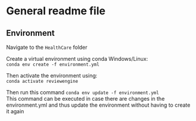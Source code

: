 # General readme file

## Environment

Navigate to the `HealthCare` folder  

Create a virtual environment using conda Windows/Linux:   
`conda env create -f environment.yml`

Then activate the environment using:  
`conda activate reviewengine`   

Then run this command
`conda env update -f environment.yml`  
This command can be executed in case there are changes in the environment.yml and thus update the environment without having to create it again